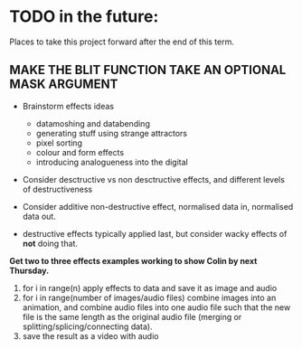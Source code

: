 # TODO in the future:

Places to take this project forward after the end of this term.

## MAKE THE BLIT FUNCTION TAKE AN OPTIONAL MASK ARGUMENT

- Brainstorm effects ideas
  - datamoshing and databending
  - generating stuff using strange attractors
  - pixel sorting
  - colour and form effects
  - introducing analogueness into the digital
  
- Consider desctructive vs non desctructive effects, and different levels of destructiveness
- Consider additive non-destructive effect, normalised data in, normalised data out.
- destructive effects typically applied last, but consider wacky effects of **not** doing that.

**Get two to three effects examples working to show Colin by next Thursday.**

1. for i in range(n) apply effects to data and save it as image and audio
2. for i in range(number of images/audio files) combine images into an animation,
and combine audio files into one audio file such that the new file is the same length
as the original audio file (merging or splitting/splicing/connecting data).
3. save the result as a video with audio